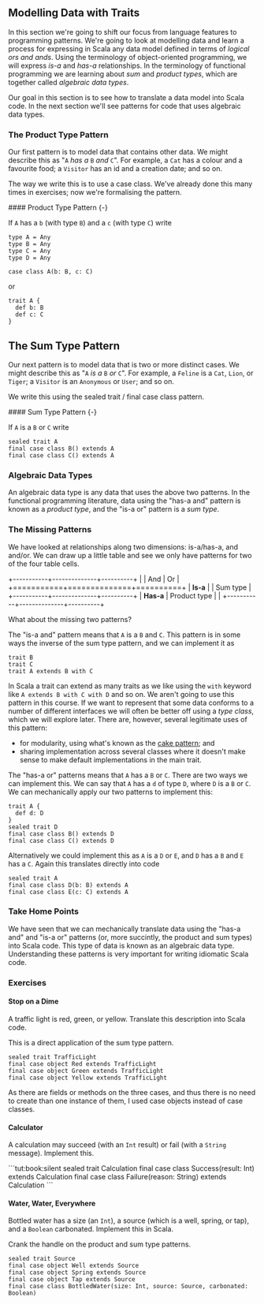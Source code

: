 ## Modelling Data with Traits

In this section we're going to shift our focus from language features to programming patterns. We're going to look at modelling data and learn a process for expressing in Scala any data model defined in terms of *logical ors and ands*. Using the terminology of object-oriented programming, we will express *is-a* and *has-a* relationships. In the terminology of functional programming we are learning about *sum* and *product types*, which are together called *algebraic data types*.

Our goal in this section is to see how to translate a data model into Scala code. In the next section we'll see patterns for code that uses algebraic data types.

### The Product Type Pattern

Our first pattern is to model data that contains other data. We might describe this as "`A` *has a* `B` *and* `C`". For example, a `Cat` has a colour and a favourite food; a `Visitor` has an id and a creation date; and so on.

The way we write this is to use a case class. We've already done this many times in exercises; now we're formalising the pattern.

<div class="callout callout-info">
#### Product Type Pattern {-}

If `A` has a `b` (with type `B`) and a `c` (with type `C`) write

```tut:invisible
type A = Any
type B = Any
type C = Any
type D = Any
```

```tut:book:silent
case class A(b: B, c: C)
```

or

```tut:book:silent
trait A {
  def b: B
  def c: C
}
```
</div>

## The Sum Type Pattern

Our next pattern is to model data that is two or more distinct cases. We might describe this as "`A` *is a* `B` *or* `C`". For example, a `Feline` is a `Cat`, `Lion`, or `Tiger`; a `Visitor` is an `Anonymous` or `User`; and so on.

We write this using the sealed trait / final case class pattern.

<div class="callout callout-info">
#### Sum Type Pattern {-}

If `A` is a `B` or `C` write

```tut:book:silent
sealed trait A
final case class B() extends A
final case class C() extends A
```
</div>

### Algebraic Data Types

An algebraic data type is any data that uses the above two patterns. In the functional programming literature, data using the "has-a and" pattern is known as a *product type*, and the "is-a or" pattern is a *sum type*.

### The Missing Patterns

We have looked at relationships along two dimensions: is-a/has-a, and and/or. We can draw up a little table and see we only have patterns for two of the four table cells.

+-----------+--------------+----------+
|           | And          | Or       |
+===========+==============+==========+
| **Is-a**  |              | Sum type |
+-----------+--------------+----------+
| **Has-a** | Product type |          |
+-----------+--------------+----------+



What about the missing two patterns?

The "is-a and" pattern means that `A` is a `B` and `C`. This pattern is in some ways the inverse of the sum type pattern, and we can implement it as

```tut:book:silent
trait B
trait C
trait A extends B with C
```

In Scala a trait can extend as many traits as we like using the `with` keyword like `A extends B with C with D` and so on. We aren't going to use this pattern in this course. If we want to represent that some data conforms to a number of different interfaces we will often be better off using a *type class*, which we will explore later. There are, however, several legitimate uses of this pattern:

- for modularity, using what's known as the [cake pattern](http://jonasboner.com/2008/10/06/real-world-scala-dependency-injection-di/); and
- sharing implementation across several classes where it doesn't make sense to make default implementations in the main trait.

The "has-a or" patterns means that `A` has a `B` or `C`. There are two ways we can implement this. We can say that `A` has a `d` of type `D`, where `D` is a `B` or `C`. We can mechanically apply our two patterns to implement this:

```tut:book:silent
trait A {
  def d: D
}
sealed trait D
final case class B() extends D
final case class C() extends D
```

Alternatively we could implement this as `A` is a `D` or `E`, and `D` has a `B` and `E` has a `C`. Again this translates directly into code

```tut:book:silent
sealed trait A
final case class D(b: B) extends A
final case class E(c: C) extends A
```

### Take Home Points

We have seen that we can mechanically translate data using the "has-a and" and "is-a or" patterns (or, more succintly, the product and sum types) into Scala code. This type of data is known as an algebraic data type. Understanding these patterns is very important for writing idiomatic Scala code.

### Exercises

#### Stop on a Dime

A traffic light is red, green, or yellow. Translate this description into Scala code.

<div class="solution">
This is a direct application of the sum type pattern.

```tut:book:silent
sealed trait TrafficLight
final case object Red extends TrafficLight
final case object Green extends TrafficLight
final case object Yellow extends TrafficLight
```

As there are fields or methods on the three cases, and thus there is no need to create than one instance of them, I used case objects instead of case classes.
</div>

#### Calculator

A calculation may succeed (with an `Int` result) or fail (with a `String` message). Implement this.

<div class="solution">
```tut:book:silent
sealed trait Calculation
final case class Success(result: Int) extends Calculation
final case class Failure(reason: String) extends Calculation
```
</div>

#### Water, Water, Everywhere

Bottled water has a size (an `Int`), a source (which is a well, spring, or tap), and a `Boolean` carbonated. Implement this in Scala.

<div class="solution">
Crank the handle on the product and sum type patterns.

```tut:book:silent
sealed trait Source
final case object Well extends Source
final case object Spring extends Source
final case object Tap extends Source
final case class BottledWater(size: Int, source: Source, carbonated: Boolean)
```
</div>
